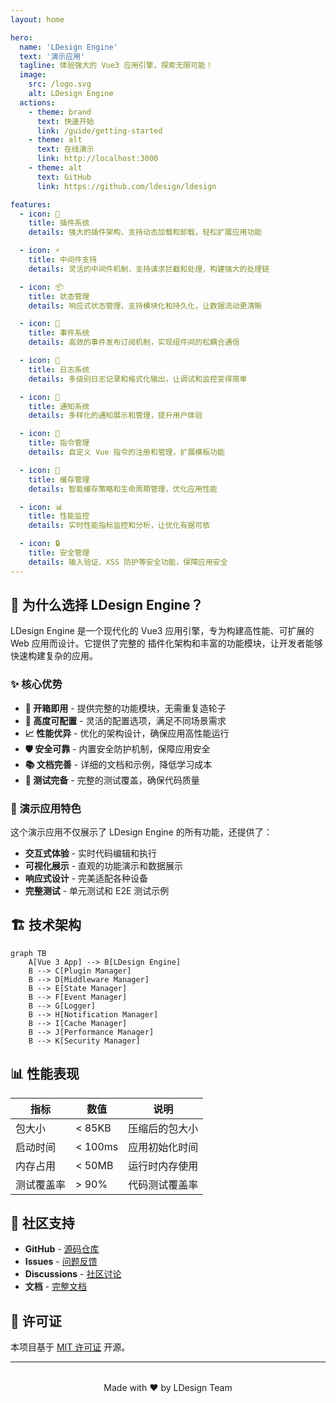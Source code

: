 ```yaml
---
layout: home

hero:
  name: 'LDesign Engine'
  text: '演示应用'
  tagline: 体验强大的 Vue3 应用引擎，探索无限可能！
  image:
    src: /logo.svg
    alt: LDesign Engine
  actions:
    - theme: brand
      text: 快速开始
      link: /guide/getting-started
    - theme: alt
      text: 在线演示
      link: http://localhost:3000
    - theme: alt
      text: GitHub
      link: https://github.com/ldesign/ldesign

features:
  - icon: 🔌
    title: 插件系统
    details: 强大的插件架构，支持动态加载和卸载，轻松扩展应用功能

  - icon: ⚡
    title: 中间件支持
    details: 灵活的中间件机制，支持请求拦截和处理，构建强大的处理链

  - icon: 📦
    title: 状态管理
    details: 响应式状态管理，支持模块化和持久化，让数据流动更清晰

  - icon: 📡
    title: 事件系统
    details: 高效的事件发布订阅机制，实现组件间的松耦合通信

  - icon: 📝
    title: 日志系统
    details: 多级别日志记录和格式化输出，让调试和监控变得简单

  - icon: 🔔
    title: 通知系统
    details: 多样化的通知展示和管理，提升用户体验

  - icon: 🎯
    title: 指令管理
    details: 自定义 Vue 指令的注册和管理，扩展模板功能

  - icon: 💾
    title: 缓存管理
    details: 智能缓存策略和生命周期管理，优化应用性能

  - icon: 📊
    title: 性能监控
    details: 实时性能指标监控和分析，让优化有据可依

  - icon: 🔒
    title: 安全管理
    details: 输入验证、XSS 防护等安全功能，保障应用安全
---
```


## 🚀 为什么选择 LDesign Engine？

LDesign Engine 是一个现代化的 Vue3 应用引擎，专为构建高性能、可扩展的 Web 应用而设计。它提供了完整的
插件化架构和丰富的功能模块，让开发者能够快速构建复杂的应用。

### ✨ 核心优势

- **🎯 开箱即用** - 提供完整的功能模块，无需重复造轮子
- **🔧 高度可配置** - 灵活的配置选项，满足不同场景需求
- **📈 性能优异** - 优化的架构设计，确保应用高性能运行
- **🛡️ 安全可靠** - 内置安全防护机制，保障应用安全
- **📚 文档完善** - 详细的文档和示例，降低学习成本
- **🧪 测试完备** - 完整的测试覆盖，确保代码质量

### 🎪 演示应用特色

这个演示应用不仅展示了 LDesign Engine 的所有功能，还提供了：

- **交互式体验** - 实时代码编辑和执行
- **可视化展示** - 直观的功能演示和数据展示
- **响应式设计** - 完美适配各种设备
- **完整测试** - 单元测试和 E2E 测试示例

## 🏗️ 技术架构

```mermaid
graph TB
    A[Vue 3 App] --> B[LDesign Engine]
    B --> C[Plugin Manager]
    B --> D[Middleware Manager]
    B --> E[State Manager]
    B --> F[Event Manager]
    B --> G[Logger]
    B --> H[Notification Manager]
    B --> I[Cache Manager]
    B --> J[Performance Manager]
    B --> K[Security Manager]
```

## 📊 性能表现

| 指标       | 数值    | 说明           |
| ---------- | ------- | -------------- |
| 包大小     | < 85KB  | 压缩后的包大小 |
| 启动时间   | < 100ms | 应用初始化时间 |
| 内存占用   | < 50MB  | 运行时内存使用 |
| 测试覆盖率 | > 90%   | 代码测试覆盖率 |

## 🤝 社区支持

- **GitHub** - [源码仓库](https://github.com/ldesign/ldesign)
- **Issues** - [问题反馈](https://github.com/ldesign/ldesign/issues)
- **Discussions** - [社区讨论](https://github.com/ldesign/ldesign/discussions)
- **文档** - [完整文档](./guide/)

## 📄 许可证

本项目基于 [MIT 许可证](https://github.com/ldesign/ldesign/blob/main/LICENSE) 开源。

---

<div style="text-align: center; margin-top: 2rem;">
  <p>Made with ❤️ by LDesign Team</p>
</div>
